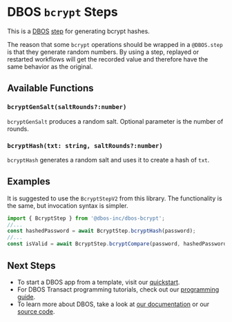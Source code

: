 # DBOS `bcrypt` Steps

This is a [DBOS](https://docs.dbos.dev/) [step](https://docs.dbos.dev/typescript/tutorials/step-tutorial) for generating bcrypt hashes.

The reason that some `bcrypt` operations should be wrapped in a `@DBOS.step` is that they generate random numbers.  By using a step, replayed or restarted workflows will get the recorded value and therefore have the same behavior as the original.

## Available Functions

### `bcryptGenSalt(saltRounds?:number)`
`bcryptGenSalt` produces a random salt.  Optional parameter is the number of rounds.

### `bcryptHash(txt: string, saltRounds?:number)`
`bcryptHash` generates a random salt and uses it to create a hash of `txt`.

## Examples
It is suggested to use the `BcryptStepV2` from this library.  The functionality is the same, but invocation syntax is simpler.

```typescript
import { BcryptStep } from '@dbos-inc/dbos-bcrypt';
//...
const hashedPassword = await BcryptStep.bcryptHash(password);
//...
const isValid = await BcryptStep.bcryptCompare(password, hashedPassword);
```

## Next Steps
- To start a DBOS app from a template, visit our [quickstart](https://docs.dbos.dev/quickstart).
- For DBOS Transact programming tutorials, check out our [programming guide](https://docs.dbos.dev/typescript/programming-guide).
- To learn more about DBOS, take a look at [our documentation](https://docs.dbos.dev/) or our [source code](https://github.com/dbos-inc/dbos-transact).
